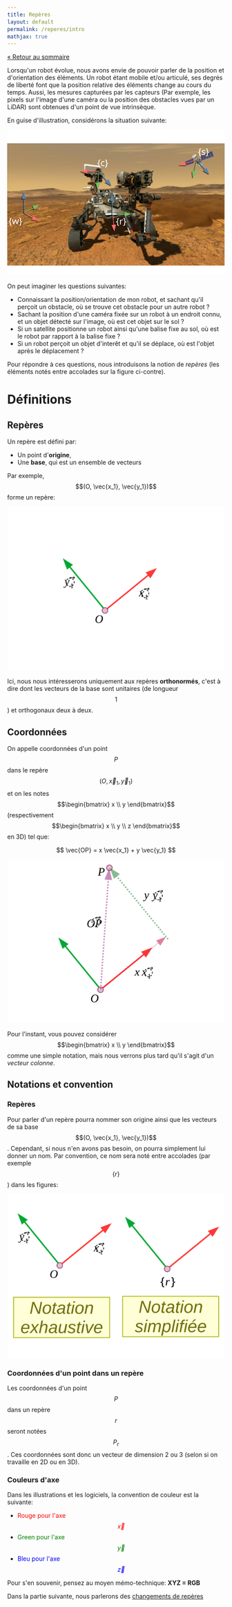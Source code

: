 ```yaml
---
title: Repères
layout: default
permalink: /reperes/intro
mathjax: true
---
```


[&laquo; Retour au sommaire](/reperes)

Lorsqu'un robot évolue, nous avons envie de pouvoir parler de la position et d'orientation
des éléments. Un robot étant mobile et/ou articulé, ses degrés de liberté font que la position
relative des éléments change au cours du temps. Aussi, les mesures capturées par les capteurs
(Par exemple, les pixels sur l'image d'une caméra ou la position des obstacles vues par un LiDAR)
sont obtenues d'un point de vue intrinsèque.

En guise d'illustration, considérons la situation suivante:

<div class="text-center">
    <img src="/assets/imgs/motivation.svg" />
</div>

On peut imaginer les questions suivantes:

* Connaissant la position/orientation de mon robot, et sachant qu'il perçoit un obstacle, où se trouve
cet obstacle pour un autre robot ?
* Sachant la position d'une caméra fixée sur un robot à un endroit connu, et un objet détecté sur l'image,
où est cet objet sur le sol ?
* Si un satellite positionne un robot ainsi qu'une balise fixe au sol, où est le robot par rapport à la balise
fixe ?
* Si un robot perçoit un objet d'interêt et qu'il se déplace, où est l'objet après le déplacement ?

Pour répondre à ces questions, nous introduisons la notion de *repères* (les éléments notés entre
accolades sur la figure ci-contre).

# Définitions

## Repères

Un repère est défini par:

* Un point d'**origine**,
* Une **base**, qui est un ensemble de vecteurs

Par exemple, $$(O, \vec{x_1}, \vec{y_1})$$ forme un repère:

<div class="text-center">
    <img src="/assets/imgs/repere.svg" />
</div>

Ici, nous nous intéresserons uniquement aux repères **orthonormés**, c'est à dire dont
les vecteurs de la base sont unitaires (de longueur $$1$$) et orthogonaux deux à deux.

## Coordonnées

On appelle coordonnées d'un point $$P$$ dans le repère $$(O, \vec x_1, \vec y_1)$$
et on les notes $$\begin{bmatrix} x \\ y \end{bmatrix}$$ (respectivement $$\begin{bmatrix} x \\ y \\ z \end{bmatrix}$$ en 3D) tel que:

$$
\vec{OP} = x \vec{x_1} + y \vec{y_1}
$$

<div class="text-center">
    <img src="/assets/imgs/coordonnees.svg" />
</div>

Pour l'instant, vous pouvez considérer $$\begin{bmatrix} x \\ y \end{bmatrix}$$ comme une simple notation,
mais nous verrons plus tard qu'il s'agit d'un *vecteur colonne*.

## Notations et convention

### Repères

Pour parler d'un repère pourra nommer son origine ainsi que les vecteurs de sa base $$(O, \vec{x_1}, \vec{y_1})$$.
Cependant, si nous n'en avons pas besoin, on pourra simplement lui donner un nom. Par convention, ce nom sera
noté entre accolades (par exemple $$\{r\}$$) dans les figures:

<div class="text-center">
    <img src="/assets/imgs/repere_implicite.svg" />
</div>

### Coordonnées d'un point dans un repère

Les coordonnées d'un point $$P$$ dans un repère $${r}$$ seront notées $$P_r$$. Ces coordonnées sont donc un vecteur
de dimension 2 ou 3 (selon si on travaille en 2D ou en 3D).

### Couleurs d'axe

Dans les illustrations et les logiciels, la convention de couleur est la suivante:

* <span style="color:red">Rouge pour l'axe $$\vec{x}$$</span>
* <span style="color:green">Green pour l'axe $$\vec{y}$$</span>
* <span style="color:blue">Bleu pour l'axe $$\vec{z}$$</span>

Pour s'en souvenir, pensez au moyen mémo-technique: **XYZ = RGB**

Dans la partie suivante, nous parlerons des [changements de repères](/reperes/changements)